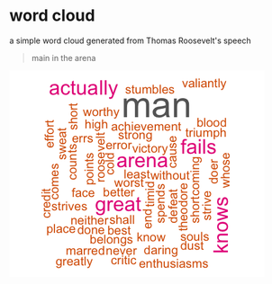 # word cloud

a simple word cloud generated from Thomas Roosevelt's speech
> main in the arena

![word cloud image](https://github.com/4bic/wordcloud/blob/master/main_in_arena.png)
